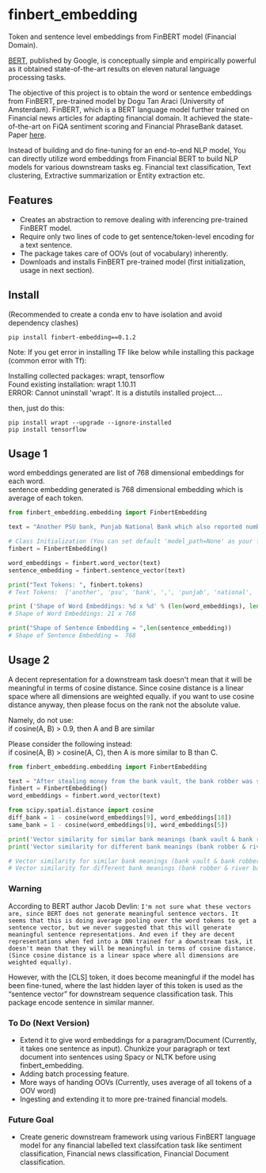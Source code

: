 # finbert_embedding
Token and sentence level embeddings from FinBERT model (Financial Domain).

[BERT](https://arxiv.org/abs/1810.04805), published by Google, is conceptually simple and empirically powerful as it obtained state-of-the-art results on eleven natural language processing tasks.  

The objective of this project is to obtain the word or sentence embeddings from FinBERT, pre-trained model by Dogu Tan Araci (University of Amsterdam). FinBERT, which is a BERT language model further trained on Financial news articles for adapting financial domain. It achieved the state-of-the-art on FiQA sentiment scoring and Financial PhraseBank dataset. Paper [here](https://arxiv.org/abs/1908.10063).

Instead of building and do fine-tuning for an end-to-end NLP model, You can directly utilize word embeddings from Financial BERT to build NLP models for various downstream tasks eg. Financial text classification, Text clustering, Extractive summarization or Entity extraction etc.



## Features
* Creates an abstraction to remove dealing with inferencing pre-trained FinBERT model.
* Require only two lines of code to get sentence/token-level encoding for a text sentence.
* The package takes care of OOVs (out of vocabulary) inherently.
* Downloads and installs FinBERT pre-trained model (first initialization, usage in next section).

## Install
(Recommended to create a conda env to have isolation and avoid dependency clashes)

```
pip install finbert-embedding==0.1.2
```

Note: If you get error in installing TF like below while installing this package (common error with Tf): <br>

Installing collected packages: wrapt, tensorflow <br>
  Found existing installation: wrapt 1.10.11 <br>
ERROR: Cannot uninstall 'wrapt'. It is a distutils installed project....

then, just do this:
```
pip install wrapt --upgrade --ignore-installed
pip install tensorflow
```

## Usage 1

word embeddings generated are list of 768 dimensional embeddings for each word. <br>
sentence embedding generated is 768 dimensional embedding which is average of each token.

```python
from finbert_embedding.embedding import FinbertEmbedding

text = "Another PSU bank, Punjab National Bank which also reported numbers managed to see a slight improvement in asset quality."

# Class Initialization (You can set default 'model_path=None' as your finetuned BERT model path while Initialization)
finbert = FinbertEmbedding()

word_embeddings = finbert.word_vector(text)
sentence_embedding = finbert.sentence_vector(text)

print("Text Tokens: ", finbert.tokens)
# Text Tokens:  ['another', 'psu', 'bank', ',', 'punjab', 'national', 'bank', 'which', 'also', 'reported', 'numbers', 'managed', 'to', 'see', 'a', 'slight', 'improvement', 'in', 'asset', 'quality', '.']

print ('Shape of Word Embeddings: %d x %d' % (len(word_embeddings), len(word_embeddings[0])))
# Shape of Word Embeddings: 21 x 768

print("Shape of Sentence Embedding = ",len(sentence_embedding))
# Shape of Sentence Embedding =  768
```

## Usage 2

A decent representation for a downstream task doesn't mean that it will be meaningful in terms of cosine distance. Since cosine distance is a linear space where all dimensions are weighted equally. if you want to use cosine distance anyway, then please focus on the rank not the absolute value.

Namely, do not use: <br>
  if cosine(A, B) > 0.9, then A and B are similar

Please consider the following instead: <br>
  if cosine(A, B) > cosine(A, C), then A is more similar to B than C.

```python
from finbert_embedding.embedding import FinbertEmbedding

text = "After stealing money from the bank vault, the bank robber was seen fishing on the Mississippi river bank."
finbert = FinbertEmbedding()
word_embeddings = finbert.word_vector(text)

from scipy.spatial.distance import cosine
diff_bank = 1 - cosine(word_embeddings[9], word_embeddings[18])
same_bank = 1 - cosine(word_embeddings[9], word_embeddings[5])

print('Vector similarity for similar bank meanings (bank vault & bank robber):  %.2f' % same_bank)
print('Vector similarity for different bank meanings (bank robber & river bank):  %.2f' % diff_bank)

# Vector similarity for similar bank meanings (bank vault & bank robber):  0.92
# Vector similarity for different bank meanings (bank robber & river bank):  0.64
```

### Warning

According to BERT author Jacob Devlin:
```I'm not sure what these vectors are, since BERT does not generate meaningful sentence vectors. It seems that this is doing average pooling over the word tokens to get a sentence vector, but we never suggested that this will generate meaningful sentence representations. And even if they are decent representations when fed into a DNN trained for a downstream task, it doesn't mean that they will be meaningful in terms of cosine distance. (Since cosine distance is a linear space where all dimensions are weighted equally).```

However, with the [CLS] token, it does become meaningful if the model has been fine-tuned, where the last hidden layer of this token is used as the “sentence vector” for downstream sequence classification task. This package encode sentence in similar manner.   

### To Do (Next Version)

* Extend it to give word embeddings for a paragram/Document (Currently, it takes one sentence as input). Chunkize your paragraph or text document into sentences using Spacy or NLTK before using finbert_embedding.
* Adding batch processing feature.
* More ways of handing OOVs (Currently, uses average of all tokens of a OOV word)
* Ingesting and extending it to more pre-trained financial models.

### Future Goal

* Create generic downstream framework using various FinBERT language model for any financial labelled text classifcation task like sentiment classification, Financial news classification, Financial Document classification.
